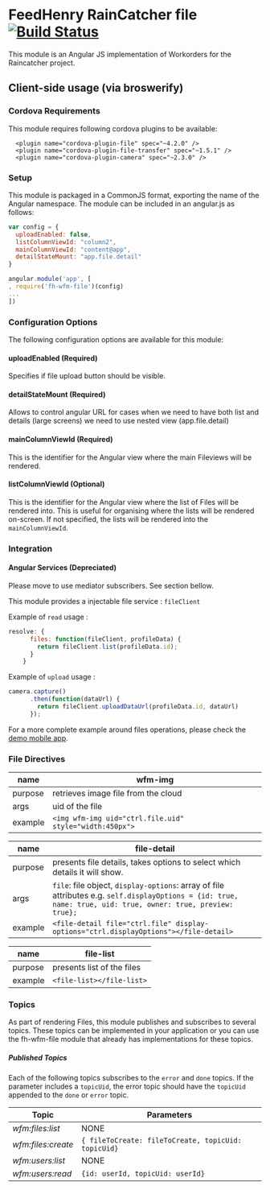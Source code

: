 # FeedHenry RainCatcher file [![Build Status](https://travis-ci.org/feedhenry-raincatcher/raincatcher-file-angular.png)](https://travis-ci.org/feedhenry-raincatcher/raincatcher-file-angular)

This module is an Angular JS implementation of Workorders for the Raincatcher project.

## Client-side usage (via broswerify)

### Cordova Requirements

This module requires following cordova plugins to be available:
```
  <plugin name="cordova-plugin-file" spec="~4.2.0" />
  <plugin name="cordova-plugin-file-transfer" spec="~1.5.1" />
  <plugin name="cordova-plugin-camera" spec="~2.3.0" />
```

### Setup

This module is packaged in a CommonJS format, exporting the name of the Angular namespace.  The module can be included in an angular.js as follows:

```javascript
var config = {
  uploadEnabled: false,
  listColumnViewId: "column2",
  mainColumnViewId: "content@app",
  detailStateMount: "app.file.detail"
}

angular.module('app', [
, require('fh-wfm-file')(config)
...
])
```

### Configuration Options

The following configuration options are available for this module:

#### uploadEnabled (Required)

Specifies if file upload button should be visible.
    
#### detailStateMount (Required)

Allows to control angular URL for cases when we need to have both list and details (large screens) we need to use nested view (app.file.detail)
    
#### mainColumnViewId (Required)

This is the identifier for the Angular view where the main Fileviews will be rendered.

#### listColumnViewId (Optional)

This is the identifier for the Angular view where the list of Files will be rendered into. This is useful for organising where the lists will be rendered on-screen. If not specified, the lists will be rendered into the `mainColumnViewId`.

### Integration

#### Angular Services (Depreciated)

Please move to use mediator subscribers.
See section bellow.

This module provides a injectable file service : `fileClient`

Example of `read` usage :

```javascript
resolve: {
      files: function(fileClient, profileData) {
        return fileClient.list(profileData.id);
      }
    }
```
Example of `upload` usage :

```javascript
camera.capture()
      .then(function(dataUrl) {
        return fileClient.uploadDataUrl(profileData.id, dataUrl)
      });
```

For a more complete example around files operations, please check the [demo mobile app](https://github.com/feedhenry-raincatcher/raincatcher-demo-mobile/blob/master/src/app/file/file.js).

### File Directives

| name    	| wfm-img                             	|
|---------	|-------------------------------------	|
| purpose 	| retrieves image file from the cloud 	|
| args    	| uid of the file                     	|
| example 	| ```<img wfm-img uid="ctrl.file.uid" style="width:450px">``` 	|



| name    	| file-detail                          	|
|---------	|-------------------------------------	|
| purpose 	| presents file details, takes options to select which details it will show. 	|
| args    	| `file`: file object, `display-options`: array of file attributes e.g. ```self.displayOptions = {id: true, name: true, uid: true, owner: true, preview: true};``` |
| example 	| ```<file-detail file="ctrl.file" display-options="ctrl.displayOptions"></file-detail>```   	|

| name    	| file-list                          	|
|---------	|-------------------------------------	|
| purpose 	| presents list of the files    	|
| example 	| ```<file-list></file-list>```  	|

### Topics

As part of rendering Files, this module publishes and subscribes to several topics.
These topics can be implemented in your application or you can use the fh-wfm-file module that already has implementations for these topics.

##### Published Topics

Each of the following topics subscribes to the `error` and `done` topics. If the parameter includes a `topicUid`,
the error topic should have the `topicUid` appended to the `done` or `error` topic.

| Topic | Parameters |
| ---- | ----------- |
| *wfm:files:list* | NONE |
| *wfm:files:create* | `{ fileToCreate: fileToCreate, topicUid: topicUid}` |
| *wfm:users:list* | NONE |
| *wfm:users:read* | `{id: userId, topicUid: userId}` |